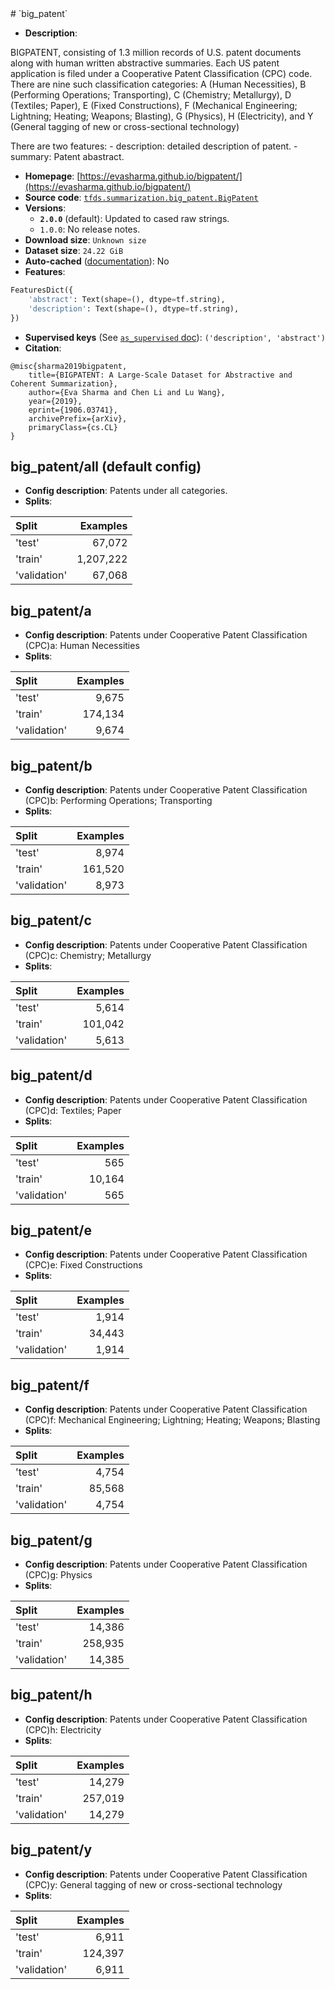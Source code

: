 <div itemscope itemtype="http://schema.org/Dataset">
  <div itemscope itemprop="includedInDataCatalog" itemtype="http://schema.org/DataCatalog">
    <meta itemprop="name" content="TensorFlow Datasets" />
  </div>
  <meta itemprop="name" content="big_patent" />
  <meta itemprop="description" content="&#10;BIGPATENT, consisting of 1.3 million records of U.S. patent documents&#10;along with human written abstractive summaries.&#10;Each US patent application is filed under a Cooperative Patent Classification&#10;(CPC) code. There are nine such classification categories:&#10;A (Human Necessities), B (Performing Operations; Transporting),&#10;C (Chemistry; Metallurgy), D (Textiles; Paper), E (Fixed Constructions),&#10;F (Mechanical Engineering; Lightning; Heating; Weapons; Blasting),&#10;G (Physics), H (Electricity), and&#10;Y (General tagging of new or cross-sectional technology)&#10;&#10;There are two features:&#10;  - description: detailed description of patent.&#10;  - summary: Patent abastract.&#10;&#10;&#10;&#10;To use this dataset:&#10;&#10;```python&#10;import tensorflow_datasets as tfds&#10;&#10;ds = tfds.load(&#x27;big_patent&#x27;, split=&#x27;train&#x27;)&#10;for ex in ds.take(4):&#10;  print(ex)&#10;```&#10;&#10;See [the guide](https://www.tensorflow.org/datasets/overview) for more&#10;informations on [tensorflow_datasets](https://www.tensorflow.org/datasets).&#10;&#10;" />
  <meta itemprop="url" content="https://www.tensorflow.org/datasets/catalog/big_patent" />
  <meta itemprop="sameAs" content="https://evasharma.github.io/bigpatent/" />
  <meta itemprop="citation" content="&#10;@misc{sharma2019bigpatent,&#10;    title={BIGPATENT: A Large-Scale Dataset for Abstractive and Coherent Summarization},&#10;    author={Eva Sharma and Chen Li and Lu Wang},&#10;    year={2019},&#10;    eprint={1906.03741},&#10;    archivePrefix={arXiv},&#10;    primaryClass={cs.CL}&#10;}&#10;" />
</div>
# `big_patent`

*   **Description**:

BIGPATENT, consisting of 1.3 million records of U.S. patent documents along with
human written abstractive summaries. Each US patent application is filed under a
Cooperative Patent Classification (CPC) code. There are nine such classification
categories: A (Human Necessities), B (Performing Operations; Transporting), C
(Chemistry; Metallurgy), D (Textiles; Paper), E (Fixed Constructions), F
(Mechanical Engineering; Lightning; Heating; Weapons; Blasting), G (Physics), H
(Electricity), and Y (General tagging of new or cross-sectional technology)

There are two features: - description: detailed description of patent. -
summary: Patent abastract.

*   **Homepage**:
    [https://evasharma.github.io/bigpatent/](https://evasharma.github.io/bigpatent/)
*   **Source code**:
    [`tfds.summarization.big_patent.BigPatent`](https://github.com/tensorflow/datasets/tree/master/tensorflow_datasets/summarization/big_patent.py)
*   **Versions**:
    *   **`2.0.0`** (default): Updated to cased raw strings.
    *   `1.0.0`: No release notes.
*   **Download size**: `Unknown size`
*   **Dataset size**: `24.22 GiB`
*   **Auto-cached**
    ([documentation](https://www.tensorflow.org/datasets/performances#auto-caching)):
    No
*   **Features**:

```python
FeaturesDict({
    'abstract': Text(shape=(), dtype=tf.string),
    'description': Text(shape=(), dtype=tf.string),
})
```
*   **Supervised keys** (See
    [`as_supervised` doc](https://www.tensorflow.org/datasets/api_docs/python/tfds/load)):
    `('description', 'abstract')`
*   **Citation**:

```
@misc{sharma2019bigpatent,
    title={BIGPATENT: A Large-Scale Dataset for Abstractive and Coherent Summarization},
    author={Eva Sharma and Chen Li and Lu Wang},
    year={2019},
    eprint={1906.03741},
    archivePrefix={arXiv},
    primaryClass={cs.CL}
}
```

## big_patent/all (default config)

*   **Config description**: Patents under all categories.
*   **Splits**:

Split        | Examples
:----------- | --------:
'test'       | 67,072
'train'      | 1,207,222
'validation' | 67,068

## big_patent/a

*   **Config description**: Patents under Cooperative Patent Classification
    (CPC)a: Human Necessities
*   **Splits**:

Split        | Examples
:----------- | -------:
'test'       | 9,675
'train'      | 174,134
'validation' | 9,674

## big_patent/b

*   **Config description**: Patents under Cooperative Patent Classification
    (CPC)b: Performing Operations; Transporting
*   **Splits**:

Split        | Examples
:----------- | -------:
'test'       | 8,974
'train'      | 161,520
'validation' | 8,973

## big_patent/c

*   **Config description**: Patents under Cooperative Patent Classification
    (CPC)c: Chemistry; Metallurgy
*   **Splits**:

Split        | Examples
:----------- | -------:
'test'       | 5,614
'train'      | 101,042
'validation' | 5,613

## big_patent/d

*   **Config description**: Patents under Cooperative Patent Classification
    (CPC)d: Textiles; Paper
*   **Splits**:

Split        | Examples
:----------- | -------:
'test'       | 565
'train'      | 10,164
'validation' | 565

## big_patent/e

*   **Config description**: Patents under Cooperative Patent Classification
    (CPC)e: Fixed Constructions
*   **Splits**:

Split        | Examples
:----------- | -------:
'test'       | 1,914
'train'      | 34,443
'validation' | 1,914

## big_patent/f

*   **Config description**: Patents under Cooperative Patent Classification
    (CPC)f: Mechanical Engineering; Lightning; Heating; Weapons; Blasting
*   **Splits**:

Split        | Examples
:----------- | -------:
'test'       | 4,754
'train'      | 85,568
'validation' | 4,754

## big_patent/g

*   **Config description**: Patents under Cooperative Patent Classification
    (CPC)g: Physics
*   **Splits**:

Split        | Examples
:----------- | -------:
'test'       | 14,386
'train'      | 258,935
'validation' | 14,385

## big_patent/h

*   **Config description**: Patents under Cooperative Patent Classification
    (CPC)h: Electricity
*   **Splits**:

Split        | Examples
:----------- | -------:
'test'       | 14,279
'train'      | 257,019
'validation' | 14,279

## big_patent/y

*   **Config description**: Patents under Cooperative Patent Classification
    (CPC)y: General tagging of new or cross-sectional technology
*   **Splits**:

Split        | Examples
:----------- | -------:
'test'       | 6,911
'train'      | 124,397
'validation' | 6,911
